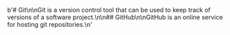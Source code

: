 b'# Git\n\nGit is a version control tool that can be used to keep track of versions of a software project.\n\n## GitHub\n\nGitHub is an online service for hosting git repositories.\n'